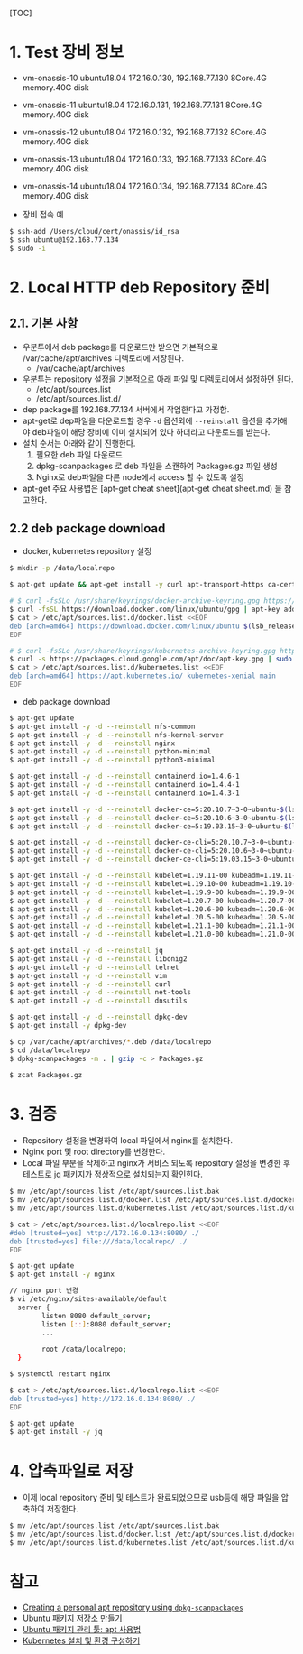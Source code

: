 [TOC]

# 1. Test 장비 정보
 * vm-onassis-10	ubuntu18.04	172.16.0.130, 192.168.77.130 8Core.4G memory.40G disk
 * vm-onassis-11	ubuntu18.04	172.16.0.131, 192.168.77.131 8Core.4G memory.40G disk
 * vm-onassis-12	ubuntu18.04	172.16.0.132, 192.168.77.132 8Core.4G memory.40G disk
 * vm-onassis-13	ubuntu18.04	172.16.0.133, 192.168.77.133 8Core.4G memory.40G disk
 * vm-onassis-14	ubuntu18.04	172.16.0.134, 192.168.77.134 8Core.4G memory.40G disk

 * 장비 접속 예
```bash
$ ssh-add /Users/cloud/cert/onassis/id_rsa
$ ssh ubuntu@192.168.77.134
$ sudo -i
``` 

# 2. Local HTTP deb Repository 준비
## 2.1. 기본 사항
 * 우분투에서 deb package를 다운로드만 받으면 기본적으로 /var/cache/apt/archives 디렉토리에 저장된다.
   - /var/cache/apt/archives
 * 우분투는 repository 설정을 기본적으로 아래 파일 및 디렉토리에서 설정하면 된다.   
   - /etc/apt/sources.list
   - /etc/apt/sources.list.d/
 * dep package를 192.168.77.134 서버에서 작업한다고 가정함. 
 * apt-get로 dep파일을 다운로드할 경우 `-d` 옵션외에 `--reinstall` 옵션을 추가해야 deb파일이 해당 장비에 이미 설치되어 있다 하더라고 다운로드를 받는다.
 * 설치 순서는 아래와 같이 진행한다.
    1. 필요한 deb 파일 다운로드
    2. dpkg-scanpackages 로 deb 파일을 스캔하여 Packages.gz 파일 생성
    3. Nginx로 deb파일을 다른 node에서 access 할 수 있도록 설정
 * apt-get 주요 사용볍은 [apt-get cheat sheet](apt-get cheat sheet.md) 을 참고한다.

## 2.2 deb package download
 * docker, kubernetes repository 설정
```bash
$ mkdir -p /data/localrepo

$ apt-get update && apt-get install -y curl apt-transport-https ca-certificates software-properties-common gnupg2

# $ curl -fsSLo /usr/share/keyrings/docker-archive-keyring.gpg https://download.docker.com/linux/ubuntu/gpg
$ curl -fsSL https://download.docker.com/linux/ubuntu/gpg | apt-key add -
$ cat > /etc/apt/sources.list.d/docker.list <<EOF
deb [arch=amd64] https://download.docker.com/linux/ubuntu $(lsb_release -cs) stable
EOF

# $ curl -fsSLo /usr/share/keyrings/kubernetes-archive-keyring.gpg https://packages.cloud.google.com/apt/doc/apt-key.gpg
$ curl -s https://packages.cloud.google.com/apt/doc/apt-key.gpg | sudo apt-key add -
$ cat > /etc/apt/sources.list.d/kubernetes.list <<EOF
deb [arch=amd64] https://apt.kubernetes.io/ kubernetes-xenial main
EOF
```

 * deb package download
```bash
$ apt-get update
$ apt-get install -y -d --reinstall nfs-common
$ apt-get install -y -d --reinstall nfs-kernel-server
$ apt-get install -y -d --reinstall nginx
$ apt-get install -y -d --reinstall python-minimal
$ apt-get install -y -d --reinstall python3-minimal

$ apt-get install -y -d --reinstall containerd.io=1.4.6-1
$ apt-get install -y -d --reinstall containerd.io=1.4.4-1
$ apt-get install -y -d --reinstall containerd.io=1.4.3-1

$ apt-get install -y -d --reinstall docker-ce=5:20.10.7~3-0~ubuntu-$(lsb_release -cs)
$ apt-get install -y -d --reinstall docker-ce=5:20.10.6~3-0~ubuntu-$(lsb_release -cs)
$ apt-get install -y -d --reinstall docker-ce=5:19.03.15~3-0~ubuntu-$(lsb_release -cs)

$ apt-get install -y -d --reinstall docker-ce-cli=5:20.10.7~3-0~ubuntu-$(lsb_release -cs)
$ apt-get install -y -d --reinstall docker-ce-cli=5:20.10.6~3-0~ubuntu-$(lsb_release -cs)
$ apt-get install -y -d --reinstall docker-ce-cli=5:19.03.15~3-0~ubuntu-$(lsb_release -cs)

$ apt-get install -y -d --reinstall kubelet=1.19.11-00 kubeadm=1.19.11-00 kubectl=1.19.11-00
$ apt-get install -y -d --reinstall kubelet=1.19.10-00 kubeadm=1.19.10-00 kubectl=1.19.10-00
$ apt-get install -y -d --reinstall kubelet=1.19.9-00 kubeadm=1.19.9-00 kubectl=1.19.9-00
$ apt-get install -y -d --reinstall kubelet=1.20.7-00 kubeadm=1.20.7-00 kubectl=1.20.7-00
$ apt-get install -y -d --reinstall kubelet=1.20.6-00 kubeadm=1.20.6-00 kubectl=1.20.6-00
$ apt-get install -y -d --reinstall kubelet=1.20.5-00 kubeadm=1.20.5-00 kubectl=1.20.5-00
$ apt-get install -y -d --reinstall kubelet=1.21.1-00 kubeadm=1.21.1-00 kubectl=1.21.1-00
$ apt-get install -y -d --reinstall kubelet=1.21.0-00 kubeadm=1.21.0-00 kubectl=1.21.0-00

$ apt-get install -y -d --reinstall jq
$ apt-get install -y -d --reinstall libonig2
$ apt-get install -y -d --reinstall telnet
$ apt-get install -y -d --reinstall vim
$ apt-get install -y -d --reinstall curl
$ apt-get install -y -d --reinstall net-tools
$ apt-get install -y -d --reinstall dnsutils

$ apt-get install -y -d --reinstall dpkg-dev
$ apt-get install -y dpkg-dev

$ cp /var/cache/apt/archives/*.deb /data/localrepo
$ cd /data/localrepo
$ dpkg-scanpackages -m . | gzip -c > Packages.gz

$ zcat Packages.gz
```

# 3. 검증

 * Repository 설정을 변경하여 local 파일에서 nginx를 설치한다.
 * Nginx port 및 root directory를 변경한다.
 * Local 파일 부분을 삭제하고 nginx가 서비스 되도록 repository 설정을 변경한 후 테스트로 jq 패키지가 정상적으로 설치되는지 확인힌다.

```bash
$ mv /etc/apt/sources.list /etc/apt/sources.list.bak
$ mv /etc/apt/sources.list.d/docker.list /etc/apt/sources.list.d/docker.list.bak
$ mv /etc/apt/sources.list.d/kubernetes.list /etc/apt/sources.list.d/kubernetes.list.bak

$ cat > /etc/apt/sources.list.d/localrepo.list <<EOF
#deb [trusted=yes] http://172.16.0.134:8080/ ./
deb [trusted=yes] file:///data/localrepo/ ./
EOF

$ apt-get update
$ apt-get install -y nginx

// nginx port 변경
$ vi /etc/nginx/sites-available/default
  server {
        listen 8080 default_server;
        listen [::]:8080 default_server;
        ...
        
        root /data/localrepo;
  }

$ systemctl restart nginx

$ cat > /etc/apt/sources.list.d/localrepo.list <<EOF
deb [trusted=yes] http://172.16.0.134:8080/ ./
EOF

$ apt-get update
$ apt-get install -y jq
```

# 4. 압축파일로 저장
 * 이제 local repository 준비 및 테스트가 완료되었으므로 usb등에 해당 파일을 압축하여 저장한다.
```bash
$ mv /etc/apt/sources.list /etc/apt/sources.list.bak
$ mv /etc/apt/sources.list.d/docker.list /etc/apt/sources.list.d/docker.list.bak
$ mv /etc/apt/sources.list.d/kubernetes.list /etc/apt/sources.list.d/kubernetes.list.bak
```

# 참고

* [Creating a personal apt repository using `dpkg-scanpackages`](https://www.guyrutenberg.com/2016/07/15/creating-a-personal-apt-repository-using-dpkg-scanpackages/)
* [Ubuntu 패키지 저장소 만들기](https://www.joinc.co.kr/w/man/12/deb)
* [Ubuntu 패키지 관리 툴: apt 사용법](http://taewan.kim/tip/apt-apt-get/)
* [Kubernetes 설치 및 환경 구성하기](https://medium.com/finda-tech/overview-8d169b2a54ff)



